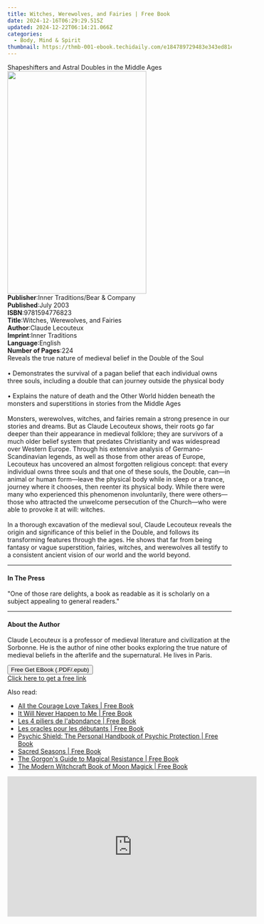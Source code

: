 ```yaml
---
title: Witches, Werewolves, and Fairies | Free Book
date: 2024-12-16T06:29:29.515Z
updated: 2024-12-22T06:14:21.066Z
categories:
  - Body, Mind & Spirit
thumbnail: https://thmb-001-ebook.techidaily.com/e184789729483e343ed81ebeb873fee6c43603b0921f96d8b0713f845d8f0a39.jpg
---
```

<main id="book-container">
  <div class="flex flex-col">
    <div class="book-brief flex-1 py-6 px-4 sm:p-6 md:py-10 md:px-8">
      <!-- brief-->
      <div class="book-brief-main">
        Shapeshifters and Astral Doubles in the Middle Ages
      </div>
    </div>
    <div
      class="book-meta-info flex-1 grid gap-4 col-start-1 col-end-3 row-start-1 sm:mb-6 sm:grid-cols-4 lg:gap-6 lg:col-start-2 lg:row-end-6 lg:row-span-6 lg:mb-0"
    >
      <div
        class="book-meta-info-left place-content-center mt-4 p-4 text-sm leading-6 col-start-2 col-span-2 dark:text-slate-400"
      >
        <img
          class="w-full h-500 object-cover rounded-lg sm:h-255 sm:col-span-2 lg:col-span-full"
          src="https://img-001-ebook.techidaily.com/3fdded666d42fb85b01173dc8d011139e5f59869547fea4d58e036f27bc0d7a2.jpg"
          alt=""
          width="312"
          height="500"
        />
      </div>
      <div
        class="book-meta-info-right mt-2 col-start-1 row-start-2 col-span-3 self-center"
      >
        <!-- meta data  -->
        <div class="flex flex-col px-4 md:px-8">
          <div class="flex-1">
            <strong>Publisher</strong>:<span class="px-2"
              >Inner Traditions/Bear &amp; Company</span
            >
          </div>
          <div class="flex-1">
            <strong>Published</strong>:<span class="px-2">July 2003</span>
          </div>
          <div class="flex-1">
            <strong>ISBN</strong>:<span class="px-2">9781594776823</span>
          </div>
          <div class="flex-1">
            <strong>Title</strong>:<span class="px-2"
              >Witches, Werewolves, and Fairies</span
            >
          </div>
          <div class="flex-1">
            <strong>Author</strong>:<span class="px-2">Claude Lecouteux</span>
          </div>
          <div class="flex-1">
            <strong>Imprint</strong>:<span class="px-2">Inner Traditions</span>
          </div>
          <div class="flex-1">
            <strong>Language</strong>:<span class="px-2">English</span>
          </div>
          <div class="flex-1">
            <strong>Number of Pages</strong>:<span class="px-2">224</span>
          </div>
        </div>
      </div>
    </div>
    <div class="book-description flex-1 py-6 px-4 sm:p-6 md:py-10 md:px-8">
      <div class="book-description-main">
        <div accordion-content="" id="description">
          Reveals the true nature of medieval belief in the Double of the Soul
          <br /><br />• Demonstrates the survival of a pagan belief that each
          individual owns three souls, including a double that can journey
          outside the physical body <br /><br />• Explains the nature of death
          and the Other World hidden beneath the monsters and superstitions in
          stories from the Middle Ages <br /><br />Monsters, werewolves,
          witches, and fairies remain a strong presence in our stories and
          dreams. But as Claude Lecouteux shows, their roots go far deeper than
          their appearance in medieval folklore; they are survivors of a much
          older belief system that predates Christianity and was widespread over
          Western Europe. Through his extensive analysis of Germano-Scandinavian
          legends, as well as those from other areas of Europe, Lecouteux has
          uncovered an almost forgotten religious concept: that every individual
          owns three souls and that one of these souls, the Double, can—in
          animal or human form—leave the physical body while in sleep or a
          trance, journey where it chooses, then reenter its physical body.
          While there were many who experienced this phenomenon involuntarily,
          there were others—those who attracted the unwelcome persecution of the
          Church—who were able to provoke it at will: witches. <br /><br />In a
          thorough excavation of the medieval soul, Claude Lecouteux reveals the
          origin and significance of this belief in the Double, and follows its
          transforming features through the ages. He shows that far from being
          fantasy or vague superstition, fairies, witches, and werewolves all
          testify to a consistent ancient vision of our world and the world
          beyond.
        </div>
        <div class="accordion-fader"></div>
      </div>
    </div>
    <div class="book-excerpts flex-1 py-6 px-4 sm:p-6 md:py-10 md:px-8">
      <!-- excerpts-->
      <div class="book-excerpts-main">
        <hr />
        <h4 class="placeholder placeholder-heading">
          <span>In The Press</span>
        </h4>
        <p>
          "One of those rare delights, a book as readable as it is scholarly on
          a subject appealing to general readers."
        </p>
      </div>
    </div>
    <div class="book-about-author flex-1 py-6 px-4 sm:p-6 md:py-10 md:px-8">
      <!-- about author-->
      <div class="book-main-author-main">
        <hr />
        <h4 class="placeholder placeholder-heading">
          <span>About the Author</span>
        </h4>
        <p>
          Claude Lecouteux is a professor of medieval literature and
          civilization at the Sorbonne. He is the author of nine other books
          exploring the true nature of medieval beliefs in the afterlife and the
          supernatural. He lives in Paris.
        </p>
      </div>
    </div>
    <div class="book-free-get flex-1 py-6 px-4 sm:p-6 md:py-10 md:px-8">
      <button
        id="btn-free-get"
        class="bg-blue-500 hover:bg-blue-700 text-white font-bold py-2 px-4 rounded"
      >
        Free Get EBook (.PDF/.epub)
      </button>
      <div id="countdown-display" class="px-2 text-lg mt-2"></div>
      <a
        id="free-link"
        class="hidden bg-blue-500 hover:bg-blue-700 text-white font-bold py-2 px-4 rounded"
        href="https://www.ebooks.com/en-us/book/95782169/witches-werewolves-and-fairies/claude-lecouteux/"
        target="_blank"
        >Click here to get a free link</a
      >
    </div>
    <script>
      let countdownTime = 0;
      let countdownInterval = null;
      document
        .getElementById('btn-free-get')
        .addEventListener('click', startCountdown);
      function startCountdown() {
        countdownTime = new Date().getTime() + 60000 * 3;
        countdownInterval = setInterval(updateCountdown, 1000);
        document.getElementById('btn-free-get').disabled = true;
        document
          .getElementById('btn-free-get')
          .classList.add('bg-gray-500', 'cursor-not-allowed');
      }
      function updateCountdown() {
        let currentTime = new Date().getTime();
        let timeLeft = countdownTime - currentTime;
        let secondsLeft = Math.floor(timeLeft / 1000);
        document.getElementById('countdown-display').innerHTML =
          `Remaining time: ${secondsLeft} seconds.`;
        if (secondsLeft <= 0) {
          clearInterval(countdownInterval);
          document.getElementById('btn-free-get').classList.add('hidden');
          document.getElementById('free-link').classList.remove('hidden');
          document.getElementById('countdown-display').innerHTML = '';
        }
      }
    </script>
  </div>
</main>

<ins class="adsbygoogle"
      style="display:block"
      data-ad-client="ca-pub-7571918770474297"
      data-ad-slot="8358498916"
      data-ad-format="auto"
      data-full-width-responsive="true"></ins>
    

<span class="atpl-alsoreadstyle">Also read:</span>
<div><ul>
<li><a href="https://novels-ebooks.techidaily.com/210861644-9780966306996-all-the-courage-love-takes/"><u>All the Courage Love Takes | Free Book</u></a></li>
<li><a href="https://novels-ebooks.techidaily.com/210864718-9781088145159-it-will-never-happen-to-me/"><u>It Will Never Happen to Me | Free Book</u></a></li>
<li><a href="https://novels-ebooks.techidaily.com/210862352-9782019469474-les-4-piliers-de-labondance/"><u>Les 4 piliers de l'abondance | Free Book</u></a></li>
<li><a href="https://novels-ebooks.techidaily.com/210862371-9782824638171-les-oracles-pour-les-debutants/"><u>Les oracles pour les débutants | Free Book</u></a></li>
<li><a href="https://novels-ebooks.techidaily.com/210863051-9781646046416-psychic-shield-the-personal-handbook-of-psychic-protection/"><u>Psychic Shield: The Personal Handbook of Psychic Protection | Free Book</u></a></li>
<li><a href="https://novels-ebooks.techidaily.com/210862069-9780762484577-sacred-seasons/"><u>Sacred Seasons | Free Book</u></a></li>
<li><a href="https://novels-ebooks.techidaily.com/210864466-9781947544451-the-gorgons-guide-to-magical-resistance/"><u>The Gorgon's Guide to Magical Resistance | Free Book</u></a></li>
<li><a href="https://novels-ebooks.techidaily.com/210862644-9781507221884-the-modern-witchcraft-book-of-moon-magick/"><u>The Modern Witchcraft Book of Moon Magick | Free Book</u></a></li>
</ul></div>

<!-- affiliate ads begin -->
<iframe width="560" height="315" src="https://www.youtube.com/embed/vQbNyknjJJ8?si=RGVIEWLdPbvRC_r6" title="YouTube video player" frameborder="0" allow="accelerometer; autoplay; clipboard-write; encrypted-media; gyroscope; picture-in-picture; web-share" referrerpolicy="strict-origin-when-cross-origin" allowfullscreen></iframe>
<!-- affiliate ads end -->

